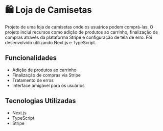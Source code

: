 # 🛍️ Loja de Camisetas

Projeto de uma loja de camisetas onde os usuários podem comprá-las. O projeto inclui recursos como adição de produtos ao carrinho, finalização de compras através da plataforma Stripe e configuração de tela de erro. Foi desenvolvido utilizando Next.js e TypeScript.

## Funcionalidades

- Adição de produtos ao carrinho
- Finalização de compras via Stripe
- Tratamento de erros
- Interface amigável para os usuários

## Tecnologias Utilizadas

- Next.js
- TypeScript
- Stripe


